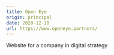 ```yaml
---
title: Open Eye
origin: principal
date: 2020-12-18
url: https://www.openeye.partners/
---
```


Website for a company in digital strategy

<!--more-->
